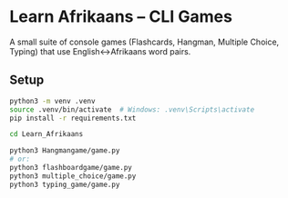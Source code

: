 # Learn Afrikaans – CLI Games

A small suite of console games (Flashcards, Hangman, Multiple Choice, Typing) that use English↔Afrikaans word pairs.

## Setup

```bash
python3 -m venv .venv
source .venv/bin/activate  # Windows: .venv\Scripts\activate
pip install -r requirements.txt

cd Learn_Afrikaans

python3 Hangmangame/game.py
# or:
python3 flashboardgame/game.py
python3 multiple_choice/game.py
python3 typing_game/game.py
